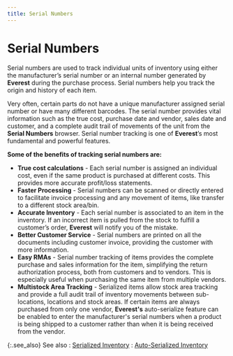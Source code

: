 ```yaml
---
title: Serial Numbers
---
```


# Serial Numbers


Serial numbers are used to track individual units of inventory using  either the manufacturer’s serial number or an internal number generated  by **Everest** during the purchase  process. Serial numbers help you track the origin and history of each  item.


Very often, certain parts do not have a unique manufacturer assigned  serial number or have many different barcodes.  The serial number provides vital information such as the true cost, purchase  date and vendor, sales date and customer, and a complete audit trail of  movements of the unit from the **Serial 
 Numbers** browser. Serial number tracking is one of **Everest**’s  most fundamental and powerful features.


**Some of the benefits of tracking serial numbers  are:**

- **True 
 cost calculations** - Each serial number is assigned an individual  cost, even if the same product is purchased at different costs. This provides  more accurate profit/loss statements.
- **Faster 
 Processing** - Serial numbers can be scanned or directly entered  to facilitate invoice processing and any movement of items, like transfer  to a different stock area/bin.
- **Accurate 
 Inventory** - Each serial number is associated to an item in the  inventory. If an incorrect item is pulled from the stock to fulfill a  customer’s order, **Everest** will  notify you of the mistake.
- **Better 
 Customer Service** - Serial numbers are printed on all the documents  including customer invoice, providing the customer with more information.
- **Easy 
 RMAs**  - Serial number tracking of items provides the complete purchase and sales  information for the item, simplifying the return authorization process,  both from customers and to vendors. This is especially useful when purchasing  the same item from multiple vendors.
- **Multistock 
 Area Tracking** - Serialized items allow stock area tracking and  provide a full audit trail of inventory movements between sub-locations,  locations and stock areas. If certain items are always purchased from  only one vendor, **Everest's** auto-serialize  feature can be enabled to enter the manufacturer's serial numbers when  a product is being shipped to a customer rather than when it is being  received from the vendor.



{:.see_also}
See also
: [Serialized Inventory]({{site.mi_baseurl}}/item-profile-details/inventory-type/inventoried-item/serialized_items.html)
: [Auto-Serialized Inventory]({{site.mi_baseurl}}/item-profile-details/inventory-type/inventoried-item/auto_serialized.html)
